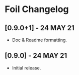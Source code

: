 # Foil Changelog
## **[0.9.0+1]** - 24 MAY 21
- Doc & Readme formatting.

## **[0.9.0]** - 24 MAY 21
- Initial release.
